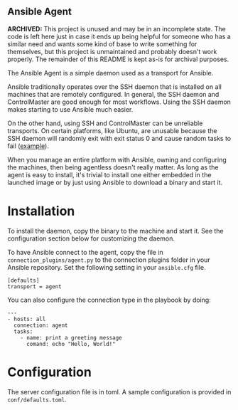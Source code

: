 Ansible Agent
-------------
**ARCHIVED:** This project is unused and may be in an incomplete state.
The code is left here just in case it ends up being helpful for someone
who has a similar need and wants some kind of base to write something
for themselves, but this project is unmaintained and probably doesn't
work properly. The remainder of this README is kept as-is for archival
purposes.

The Ansible Agent is a simple daemon used as a transport for Ansible.

Ansible traditionally operates over the SSH daemon that is installed on
all machines that are remotely configured. In general, the SSH daemon
and ControlMaster are good enough for most workflows. Using the SSH
daemon makes starting to use Ansible much easier.

On the other hand, using SSH and ControlMaster can be unreliable
transports. On certain platforms, like Ubuntu, are unusable because the
SSH daemon will randomly exit with exit status 0 and cause random tasks
to fail ([example](https://github.com/ansible/ansible/issues/9174)).

When you manage an entire platform with Ansible, owning and
configuring the machines, then being agentless doesn't really matter. As
long as the agent is easy to install, it's trivial to install one either
embedded in the launched image or by just using Ansible to download a
binary and start it.

Installation
============
To install the daemon, copy the binary to the machine and start it. See
the configuration section below for customizing the daemon.

To have Ansible connect to the agent, copy the file in
`connection_plugins/agent.py` to the connection plugins folder in your
Ansible repository. Set the following setting in your `ansible.cfg`
file.

    [defaults]
    transport = agent

You can also configure the connection type in the playbook by doing:

    ---
    - hosts: all
      connection: agent
      tasks:
        - name: print a greeting message
          comand: echo "Hello, World!"

Configuration
=============
The server configuration file is in toml. A sample configuration is
provided in `conf/defaults.toml`.
